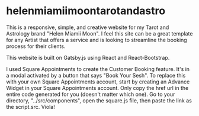 # helenmiamiimoontarotandastro

This is a responsive, simple, and creative website for my Tarot and Astrology brand "Helen Miamii Moon". I feel this site can be a great template for any Artist that offers a service and is looking to streamline the booking process for their clients.

This website is built on Gatsby.js using React and React-Bootstrap.

I used Square Appointments to create the Customer Booking feature. It's in a modal activated by a button that says "Book Your Sesh". To replace this with your own Square Appointments account, start by creating an Advance Widget in your Square Appointments account. Only copy the href url in the entire code generated for you (doesn't matter which one). Go to your directory, "../src/components", open the square.js file, then paste the link as the script.src. Viola!

